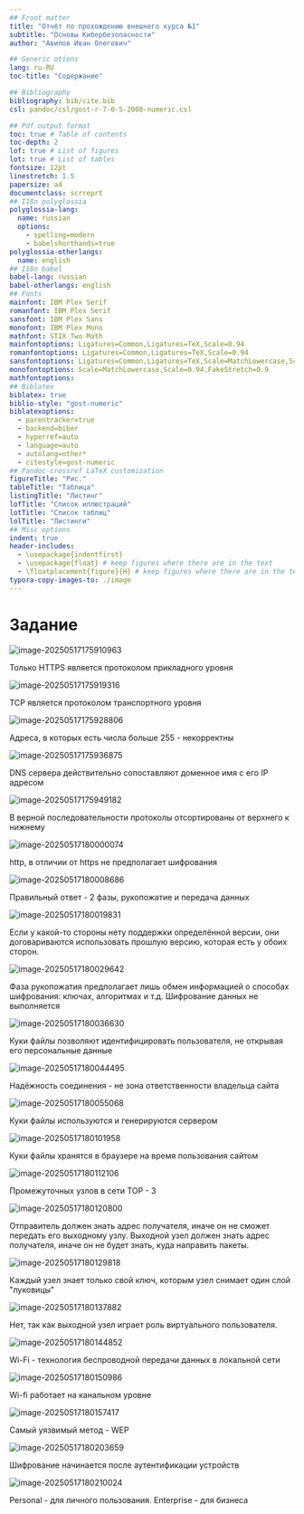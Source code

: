 ```yaml
---
## Front matter
title: "Отчёт по прохождению внешнего курса №1"
subtitle: "Основы Кибербезопасности"
author: "Авилов Иван Олегович"

## Generic otions
lang: ru-RU
toc-title: "Содержание"

## Bibliography
bibliography: bib/cite.bib
csl: pandoc/csl/gost-r-7-0-5-2008-numeric.csl

## Pdf output format
toc: true # Table of contents
toc-depth: 2
lof: true # List of figures
lot: true # List of tables
fontsize: 12pt
linestretch: 1.5
papersize: a4
documentclass: scrreprt
## I18n polyglossia
polyglossia-lang:
  name: russian
  options:
	- spelling=modern
	- babelshorthands=true
polyglossia-otherlangs:
  name: english
## I18n babel
babel-lang: russian
babel-otherlangs: english
## Fonts
mainfont: IBM Plex Serif
romanfont: IBM Plex Serif
sansfont: IBM Plex Sans
monofont: IBM Plex Mono
mathfont: STIX Two Math
mainfontoptions: Ligatures=Common,Ligatures=TeX,Scale=0.94
romanfontoptions: Ligatures=Common,Ligatures=TeX,Scale=0.94
sansfontoptions: Ligatures=Common,Ligatures=TeX,Scale=MatchLowercase,Scale=0.94
monofontoptions: Scale=MatchLowercase,Scale=0.94,FakeStretch=0.9
mathfontoptions:
## Biblatex
biblatex: true
biblio-style: "gost-numeric"
biblatexoptions:
  - parentracker=true
  - backend=biber
  - hyperref=auto
  - language=auto
  - autolang=other*
  - citestyle=gost-numeric
## Pandoc-crossref LaTeX customization
figureTitle: "Рис."
tableTitle: "Таблица"
listingTitle: "Листинг"
lofTitle: "Список иллюстраций"
lotTitle: "Список таблиц"
lolTitle: "Листинги"
## Misc options
indent: true
header-includes:
  - \usepackage{indentfirst}
  - \usepackage{float} # keep figures where there are in the text
  - \floatplacement{figure}{H} # keep figures where there are in the text
typora-copy-images-to: ./image
---
```




# Задание

![image-20250517175910963](./image/image-20250517175910963.png)

Только HTTPS является протоколом прикладного уровня

![image-20250517175919316](./image/image-20250517175919316.png)

TCP является протоколом транспортного уровня

![image-20250517175928806](./image/image-20250517175928806.png)

Адреса, в которых есть числа больше 255 - некорректны

![image-20250517175936875](./image/image-20250517175936875.png)

DNS сервера действительно сопоставляют доменное имя с его IP адресом

![image-20250517175949182](./image/image-20250517175949182.png)

В верной последовательности протоколы отсортированы от верхнего к нижнему

![image-20250517180000074](./image/image-20250517180000074.png)

http, в отличии от https не предполагает шифрования

![image-20250517180008686](./image/image-20250517180008686.png)

Правильный ответ - 2 фазы, рукопожатие и передача данных

![image-20250517180019831](./image/image-20250517180019831.png)

Если у какой-то стороны нету поддержки определённой версии, они договариваются использовать прошлую версию, которая есть у обоих сторон.

![image-20250517180029642](./image/image-20250517180029642.png)

Фаза рукопожатия предполагает лишь обмен информацией о способах шифрования: ключах, алгоритмах и т.д. Шифрование данных не выполняется

![image-20250517180036630](./image/image-20250517180036630.png)

Куки файлы позволяют идентифицировать пользователя, не открывая его персональные данные

![image-20250517180044495](./image/image-20250517180044495.png)

Надёжность соединения - не зона ответственности владельца сайта

![image-20250517180055068](./image/image-20250517180055068.png)

Куки файлы используются и генерируются сервером

![image-20250517180101958](./image/image-20250517180101958.png)

Куки файлы хранятся в браузере на время пользования сайтом

![image-20250517180112106](./image/image-20250517180112106.png)

Промежуточных узлов в сети ТОР - 3

![image-20250517180120800](./image/image-20250517180120800.png)

Отправитель должен знать адрес получателя, иначе он не сможет передать его выходному узлу. Выходной узел должен знать адрес получателя, иначе он не будет знать, куда направить пакеты.

![image-20250517180129818](./image/image-20250517180129818.png)

Каждый узел знает только свой ключ, которым узел снимает один слой "луковицы"

![image-20250517180137882](./image/image-20250517180137882.png)

Нет, так как выходной узел играет роль виртуального пользователя.

![image-20250517180144852](./image/image-20250517180144852.png)

Wi-Fi -  технология беспроводной передачи данных в локальной сети

![image-20250517180150986](./image/image-20250517180150986.png)

Wi-fi работает на канальном уровне

![image-20250517180157417](./image/image-20250517180157417.png)

Самый уязвимый метод - WEP

![image-20250517180203659](./image/image-20250517180203659.png)

Шифрование начинается после аутентификации устройств

![image-20250517180210024](./image/image-20250517180210024.png)

Personal - для личного пользования. Enterprise - для бизнеса
